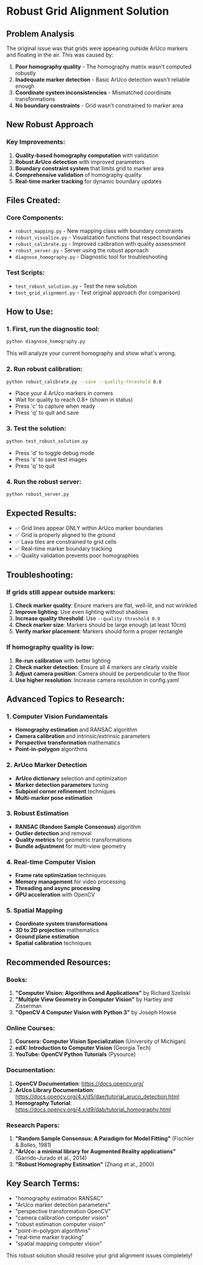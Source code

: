 # Robust Grid Alignment Solution

## Problem Analysis
The original issue was that grids were appearing outside ArUco markers and floating in the air. This was caused by:
1. **Poor homography quality** - The homography matrix wasn't computed robustly
2. **Inadequate marker detection** - Basic ArUco detection wasn't reliable enough
3. **Coordinate system inconsistencies** - Mismatched coordinate transformations
4. **No boundary constraints** - Grid wasn't constrained to marker area

## New Robust Approach

### Key Improvements:
1. **Quality-based homography computation** with validation
2. **Robust ArUco detection** with improved parameters
3. **Boundary constraint system** that limits grid to marker area
4. **Comprehensive validation** of homography quality
5. **Real-time marker tracking** for dynamic boundary updates

## Files Created:

### Core Components:
- `robust_mapping.py` - New mapping class with boundary constraints
- `robust_visualize.py` - Visualization functions that respect boundaries
- `robust_calibrate.py` - Improved calibration with quality assessment
- `robust_server.py` - Server using the robust approach
- `diagnose_homography.py` - Diagnostic tool for troubleshooting

### Test Scripts:
- `test_robust_solution.py` - Test the new solution
- `test_grid_alignment.py` - Test original approach (for comparison)

## How to Use:

### 1. First, run the diagnostic tool:
```bash
python diagnose_homography.py
```
This will analyze your current homography and show what's wrong.

### 2. Run robust calibration:
```bash
python robust_calibrate.py --save --quality-threshold 0.8
```
- Place your 4 ArUco markers in corners
- Wait for quality to reach 0.8+ (shown in status)
- Press 'c' to capture when ready
- Press 'q' to quit and save

### 3. Test the solution:
```bash
python test_robust_solution.py
```
- Press 'd' to toggle debug mode
- Press 's' to save test images
- Press 'q' to quit

### 4. Run the robust server:
```bash
python robust_server.py
```

## Expected Results:
- ✅ Grid lines appear ONLY within ArUco marker boundaries
- ✅ Grid is properly aligned to the ground
- ✅ Lava tiles are constrained to grid cells
- ✅ Real-time marker boundary tracking
- ✅ Quality validation prevents poor homographies

## Troubleshooting:

### If grids still appear outside markers:
1. **Check marker quality**: Ensure markers are flat, well-lit, and not wrinkled
2. **Improve lighting**: Use even lighting without shadows
3. **Increase quality threshold**: Use `--quality-threshold 0.9`
4. **Check marker size**: Markers should be large enough (at least 10cm)
5. **Verify marker placement**: Markers should form a proper rectangle

### If homography quality is low:
1. **Re-run calibration** with better lighting
2. **Check marker detection**: Ensure all 4 markers are clearly visible
3. **Adjust camera position**: Camera should be perpendicular to the floor
4. **Use higher resolution**: Increase camera resolution in config.yaml

## Advanced Topics to Research:

### 1. **Computer Vision Fundamentals**
- **Homography estimation** and RANSAC algorithm
- **Camera calibration** and intrinsic/extrinsic parameters
- **Perspective transformation** mathematics
- **Point-in-polygon** algorithms

### 2. **ArUco Marker Detection**
- **ArUco dictionary** selection and optimization
- **Marker detection parameters** tuning
- **Subpixel corner refinement** techniques
- **Multi-marker pose estimation**

### 3. **Robust Estimation**
- **RANSAC (Random Sample Consensus)** algorithm
- **Outlier detection** and removal
- **Quality metrics** for geometric transformations
- **Bundle adjustment** for multi-view geometry

### 4. **Real-time Computer Vision**
- **Frame rate optimization** techniques
- **Memory management** for video processing
- **Threading and async processing**
- **GPU acceleration** with OpenCV

### 5. **Spatial Mapping**
- **Coordinate system transformations**
- **3D to 2D projection** mathematics
- **Ground plane estimation**
- **Spatial calibration** techniques

## Recommended Resources:

### Books:
1. **"Computer Vision: Algorithms and Applications"** by Richard Szeliski
2. **"Multiple View Geometry in Computer Vision"** by Hartley and Zisserman
3. **"OpenCV 4 Computer Vision with Python 3"** by Joseph Howse

### Online Courses:
1. **Coursera: Computer Vision Specialization** (University of Michigan)
2. **edX: Introduction to Computer Vision** (Georgia Tech)
3. **YouTube: OpenCV Python Tutorials** (Pysource)

### Documentation:
1. **OpenCV Documentation**: https://docs.opencv.org/
2. **ArUco Library Documentation**: https://docs.opencv.org/4.x/d5/dae/tutorial_aruco_detection.html
3. **Homography Tutorial**: https://docs.opencv.org/4.x/d9/dab/tutorial_homography.html

### Research Papers:
1. **"Random Sample Consensus: A Paradigm for Model Fitting"** (Fischler & Bolles, 1981)
2. **"ArUco: a minimal library for Augmented Reality applications"** (Garrido-Jurado et al., 2014)
3. **"Robust Homography Estimation"** (Zhang et al., 2000)

## Key Search Terms:
- "homography estimation RANSAC"
- "ArUco marker detection parameters"
- "perspective transformation OpenCV"
- "camera calibration computer vision"
- "robust estimation computer vision"
- "point-in-polygon algorithms"
- "real-time marker tracking"
- "spatial mapping computer vision"

This robust solution should resolve your grid alignment issues completely!
